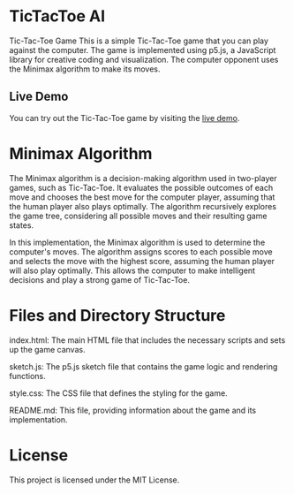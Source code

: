 # TicTacToe AI
Tic-Tac-Toe Game
This is a simple Tic-Tac-Toe game that you can play against the computer. The game is implemented using p5.js, a JavaScript library for creative coding and visualization. The computer opponent uses the Minimax algorithm to make its moves.

## Live Demo
You can try out the Tic-Tac-Toe game by visiting the [live demo](https://editor.p5js.org/Ahad_BDB/full/iJWXvQE4o).

# Minimax Algorithm
The Minimax algorithm is a decision-making algorithm used in two-player games, such as Tic-Tac-Toe. It evaluates the possible outcomes of each move and chooses the best move for the computer player, assuming that the human player also plays optimally. The algorithm recursively explores the game tree, considering all possible moves and their resulting game states.

In this implementation, the Minimax algorithm is used to determine the computer's moves. The algorithm assigns scores to each possible move and selects the move with the highest score, assuming the human player will also play optimally. This allows the computer to make intelligent decisions and play a strong game of Tic-Tac-Toe.

 # Files and Directory Structure
index.html: The main HTML file that includes the necessary scripts and sets up the game canvas.

sketch.js: The p5.js sketch file that contains the game logic and rendering functions.

style.css: The CSS file that defines the styling for the game.

README.md: This file, providing information about the game and its implementation.

# License
This project is licensed under the MIT License.
